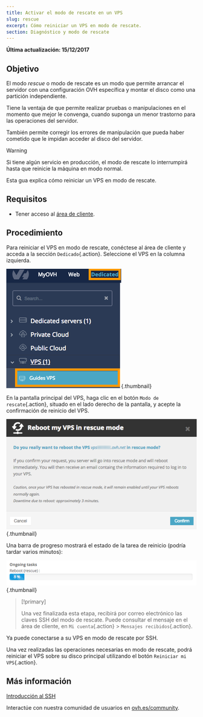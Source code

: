 ```yaml
---
title: Activar el modo de rescate en un VPS
slug: rescue
excerpt: Cómo reiniciar un VPS en modo de rescate.
section: Diagnóstico y modo de rescate
---
```


**Última actualización: 15/12/2017**

## Objetivo

El modo *rescue* o modo de rescate es un modo que permite arrancar el servidor con una configuración OVH específica y montar el disco como una partición independiente.

Tiene la ventaja de que permite realizar pruebas o manipulaciones en el momento que mejor le convenga, cuando suponga un menor trastorno para las operaciones del servidor.

También permite corregir los errores de manipulación que pueda haber cometido que le impidan acceder al disco del servidor.

> [!warning]
>
> Si tiene algún servicio en producción, el modo de rescate lo interrumpirá hasta que reinicie la máquina en modo normal.
> 

Esta gua explica cómo reiniciar un VPS en modo de rescate.

## Requisitos

- Tener acceso al [área de cliente](https://www.ovh.com/auth/?action=gotomanager).


## Procedimiento

Para reiniciar el VPS en modo de rescate, conéctese al área de cliente y acceda a la sección `Dedicado`{.action}. Seleccione el VPS en la columna izquierda.

![Sección VPS en el área de cliente](images/vps_rescue1.png){.thumbnail}

En la pantalla principal del VPS, haga clic en el botón `Modo de rescate`{.action}, situado en el lado derecho de la pantalla, y acepte la confirmación de reinicio del VPS.

![Confirmación de reinicio en modo de rescate](images/vps_rescue2.png){.thumbnail}

Una barra de progreso mostrará el estado de la tarea de reinicio (podría tardar varios minutos):

![Progreso de la tarea de reinicio en modo de rescate](images/rescue_task.png){.thumbnail}

> [!primary]
>
> Una vez finalizada esta etapa, recibirá por correo electrónico las claves SSH del modo de rescate. Puede consultar el mensaje en el área de cliente, en `Mi cuenta`{.action} > `Mensajes recibidos`{.action}.
> 

Ya puede conectarse a su VPS en modo de rescate por SSH.

Una vez realizadas las operaciones necesarias en modo de rescate, podrá reiniciar el VPS sobre su disco principal utilizando el botón `Reiniciar mi VPS`{.action}.


## Más información

[Introducción al SSH](https://docs.ovh.com/es/dedicated/ssh-introduction/)

Interactúe con nuestra comunidad de usuarios en [ovh.es/community](https://www.ovh.es/community/).